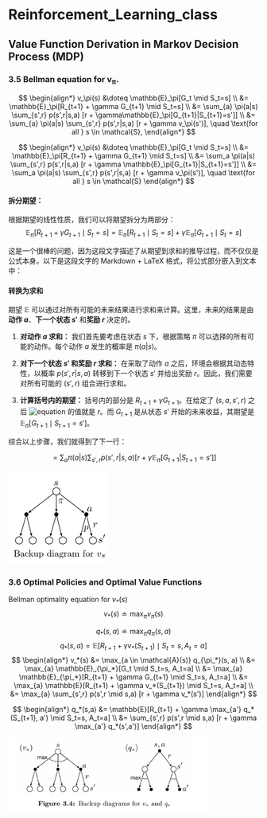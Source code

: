 
# Reinforcement_Learning_class

## Value Function Derivation in Markov Decision Process (MDP)

### 3.5 Bellman equation for v<sub>π</sub>.


$$
\begin{align*}
v_\pi(s) &\doteq \mathbb{E}_\pi[G_t \mid S_t=s] \\
&= \mathbb{E}_\pi[R_{t+1} + \gamma G_{t+1} \mid S_t=s] \\
&= \sum_{a} \pi(a|s) \sum_{s',r} p(s',r|s,a) [r + \gamma\mathbb{E}_\pi[G_{t+1}|S_{t+1}=s']] \\
&= \sum_{a} \pi(a|s) \sum_{s',r} p(s',r|s,a) [r + \gamma v_\pi(s')], \quad \text{for all } s \in \mathcal{S},
\end{align*}
$$

$$
\begin{align*}
v_\pi(s) &\doteq \mathbb{E}_\pi[G_t \mid S_t=s] \\
&= \mathbb{E}_\pi[R_{t+1} + \gamma G_{t+1} \mid S_t=s] \\
&= \sum_a \pi(a|s) \sum_{s',r} p(s',r|s,a) [r + \gamma \mathbb{E}_\pi[G_{t+1}|S_{t+1}=s']] \\
&= \sum_a \pi(a|s) \sum_{s',r} p(s',r|s,a) [r + \gamma v_\pi(s')], \quad \text{for all } s \in \mathcal{S}
\end{align*}
$$

#### 拆分期望：
根据期望的线性性质，我们可以将期望拆分为两部分：
$$
\mathbb{E}_\pi[R_{t+1} + \gamma G_{t+1} \mid S_t=s] = \mathbb{E}_\pi[R_{t+1} \mid S_t=s] + \gamma \mathbb{E}_\pi[G_{t+1} \mid S_t=s]
$$

这是一个很棒的问题，因为这段文字描述了从期望到求和的推导过程，而不仅仅是公式本身。以下是这段文字的 Markdown + LaTeX 格式，将公式部分嵌入到文本中：

#### 转换为求和

期望 $\mathbb{E}$ 可以通过对所有可能的未来结果进行求和来计算。这里，未来的结果是由**动作 $a$**、**下一个状态 $s'$** 和**奖励 $r$** 决定的。

1.  **对动作 $a$ 求和：** 我们首先要考虑在状态 $s$ 下，根据策略 $\pi$ 可以选择的所有可能的动作。每个动作 $a$ 发生的概率是 $\pi(a|s)$。

2.  **对下一个状态 $s'$ 和奖励 $r$ 求和：** 在采取了动作 $a$ 之后，环境会根据其动态特性，以概率 $p(s',r|s,a)$ 转移到下一个状态 $s'$ 并给出奖励 $r$。因此，我们需要对所有可能的 $(s',r)$ 组合进行求和。

3.  **计算括号内的期望：** 括号内的部分是 $R_{t+1} + \gamma G_{t+1}$。在给定了 $(s,a,s',r)$ 之后 ![equation](https://latex.codecogs.com/png.image?\dpi{110}R_{t+1} ) 的值就是 $r$。而 $G_{t+1}$ 是从状态 $s'$ 开始的未来收益，其期望是 $\mathbb{E}_\pi[G_{t+1} \mid S_{t+1}=s']$。

综合以上步骤，我们就得到了下一行：

$$= \sum_{a} \pi(a|s) \sum_{s',r} p(s',r|s,a) [r + \gamma\mathbb{E}_\pi[G_{t+1}|S_{t+1}=s']]$$


<img src="backup_diagam_bellman.png" alt="State Transition Example" width="200"/>

### 3.6 Optimal Policies and Optimal Value Functions
 Bellman optimality equation for $v_*(s)$
$$
v_*(s) \doteq \max_\pi v_\pi(s)
$$

$$
q_*(s,a) \doteq \max_\pi q_\pi(s,a)
$$
$$
q_*(s,a) = \mathbb{E}[R_{t+1} + \gamma v_*(S_{t+1}) \mid S_t=s, A_t=a]
$$
$$
\begin{align*}
v_*(s) &= \max_{a \in \mathcal{A}(s)} q_{\pi_*}(s, a) \\
&= \max_{a} \mathbb{E}_{\pi_*}[G_t \mid S_t=s, A_t=a] \\
&= \max_{a} \mathbb{E}_{\pi_*}[R_{t+1} + \gamma G_{t+1} \mid S_t=s, A_t=a] \\
&= \max_{a} \mathbb{E}[R_{t+1} + \gamma v_*(S_{t+1}) \mid S_t=s, A_t=a] \\
&= \max_{a} \sum_{s',r} p(s',r \mid s,a) [r + \gamma v_*(s')]
\end{align*}
$$

$$
\begin{align*}
q_*(s,a) &= \mathbb{E}[R_{t+1} + \gamma \max_{a'} q_*(S_{t+1}, a') \mid S_t=s, A_t=a] \\
&= \sum_{s',r} p(s',r \mid s,a) [r + \gamma \max_{a'} q_*(s',a')]
\end{align*}
$$

<img src="backup_v_best.png" alt="State Transition Example" width="400"/>